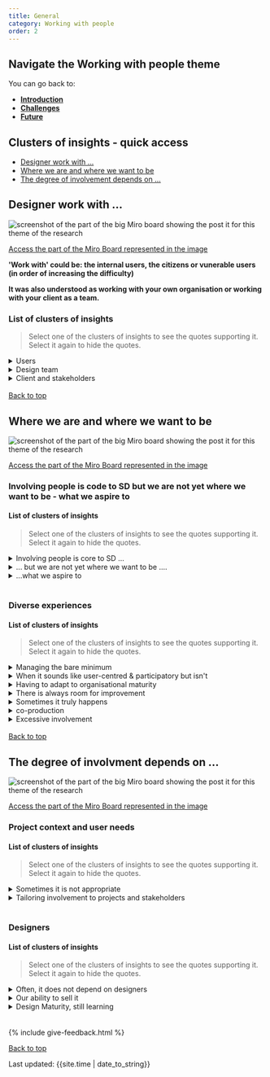 ```yaml
---
title: General
category: Working with people
order: 2
---
```


<div class="nav-panel">
   <h2>Navigate the Working with people theme</h2>
   <p style="margin-bottom: 0">You can go back to:</p>
   <ul>
      <li><a href="/practitioner-stories/Working-with-people/intro"><strong>Introduction</strong></a></li>
      <li><a href="/practitioner-stories/Working-with-people/challenges"><strong>Challenges</strong></a></li>
      <li><a href="/practitioner-stories/Working-with-people/future"><strong>Future</strong></a></li>
   </ul>
</div>


<h2 class="top-line">Clusters of insights - quick access</h2>

- [Designer work with ...](#design-work-with)
- [Where we are and where we want to be](#where-we-are-and-where-we-want-to-be)
- [The degree of involvement depends on ...](#the-degree-of-involvement-depends-on)



<h2 class="top-line" id="design-work-with">Designer work with ...</h2>

![screenshot of the part of the big Miro board showing the post it for this theme of the research](/practitioner-stories/images/working-with/working-with-gen1.png)
<p><a href="https://miro.com/app/board/o9J_ldOzA14=/?moveToWidget=3074457352333741125&cot=14" target="_blank">Access the part of the Miro Board represented in the image</a></p>

**'Work with' could be: the internal users, the citizens or vunerable users (in order of increasing the difficulty)**

**It was also understood as working with your own organisation or working with your client as a team.**

### List of clusters of insights

> Select one of the clusters of insights to see the quotes supporting it. Select it again to hide the quotes.

 <details>
 <summary>Users</summary>
 <ul>
    <li>Things like usability testing and surveys and card sorting and all that kind of stuff. We also occasionally do co-design events</li>
 </ul>
 </details>
  <details>
 <summary>Design team</summary>
 <ul>
    <li>In the job that I‘m in at the moment, I‘m really, really privileged that I‘m working with a whole user research team. Which is a bit new for me. now that I can concentrate on designing the thing.</li>
    <li> How do I involve the whole team into the design work? I‘ve always made my work very visual very early. I like to sketch as soon as there is a thought in my head so that I can show to other people and say “hey, the thing we‘re discussing, is it this or is it this?” And almost like give them the pen so that they can change the drawing as early on as possible. So wherever I‘m working I tend to cover the walls</li>
 </ul>
 </details>
  <details>
 <summary>Client and stakeholders</summary>
 <ul>
    <li>[with some clients] you work as a team, you run the session together, you're designing the sessions together, you're on that journey together all the way through. [...] other times, clients are much more removed, they don't have as much time, or they might be like a project sponsor that you check in with, on a regular basis and then you have to run the sessions or being in the other stakeholders at different times</li>
    <li>The people delivering the services have been so fundamental to how I've been able to do this work, because it has been only me up until now. So they have both been my research participants but also the people educating me as I go along. So that’s been really fundamental</li>
 </ul>
 </details>
<br>
<a class="button" href="#">Back to top</a>

<h2 class="top-line" id="where-we-are-and-where-we-want-to-be">Where we are and where we want to be</h2>

![screenshot of the part of the big Miro board showing the post it for this theme of the research](/practitioner-stories/images/working-with/working-with-gen2.png)
<p><a href="https://miro.com/app/board/o9J_ldOzA14=/?moveToWidget=3074457352333741118&cot=14" target="_blank">Access the part of the Miro Board represented in the image</a></p>

### Involving people is code to SD but we are not yet where we want to be - what we aspire to

#### List of clusters of insights

> Select one of the clusters of insights to see the quotes supporting it. Select it again to hide the quotes.

 <details>
 <summary> Involving people is core to SD ...</summary>
 <ul>
    <li>You can’t design without research. I really disagree with anybody that calls himself a service designer but does not involve the users. For me, it goes against the core principles of service design</li>
    <li>I would go as far to say I rarely think we have ever designed something without involving people in it. I can’t really. [...]  people are involved because it is also going to affected by that thing that you are designing.</li>
    <li>For me service design is primarily about co-production</li>
    <li>We definitely do because it is important to us to be able to tell people the stories</li>
    <li><strong>Not all service design is human-centred, and sometimes that's ok</strong></li>
 </ul>
 </details>
  <details>
 <summary>... but we are not yet where we want to be ....</summary>
 <ul>
    <li>I have been able to involve  and work with people that would be affected by a design , but it's always been not as far as I would like it to go</li>
    <li>I don’t think we‘re 100% there yet [...], we‘re caught in research and paper, but not necessary having meaningfully embed people</li>
    <li>I think it is incredibly important.  But we are not getting there. [...] At the moment, we count ourselves really lucky if we can design for  people</li>
    <li>It depends on how far you take that. [...] We would always make sure that, given capacity, we would always meet the minimum of the criteria of what we set out across how we do research... But we are always wanting to move it further. [...] [...] To bring citizens properly into the process of co-design, I think we are maybe at a certain level, but we definitely want to get up here</li>
 </ul>
 </details>
  <details>
 <summary>...what we aspire to</summary>
 <ul>
    <li>We have ambitions to do that in a much more kind of strong and participatory way that we do now. [...] To bring citizens properly into the process of co-design. [...] there’s a lot in there around citizen participation and upscaling.</li>
    <li> if you were to bring someone like me into a project, my starting point would always be: "how close can I get to having the user of this service on my team?" and then they would be given a fair value exchange for their time, we will share credit with them, we will share maintenance with them there after</li>
    <li>Having meaningfully embed people.We‘re heading into this direction. [...] I guess that sort of thinking like, 'Here is the framework [...] If you want to work with people and involve people meaningfully, here is how to do it</li>
    <li>I hope we can move to more designing with</li>
 </ul>
 </details>
<br>

### Diverse experiences

#### List of clusters of insights

> Select one of the clusters of insights to see the quotes supporting it. Select it again to hide the quotes.

 <details>
 <summary>Managing the bare minimum</summary>
 <ul>
    <li>We‘re caught in research and paper, [...] But I think it‘s definitely a new thing for the [sector], and we feel very excited about it since they are taking public views and opinions into account and changing the service</li>
    <li>We have this ambition to not just inviting a bunch of citizens into a big, scary building, and siting them down, and taking them through something, and then taking away the stuff, and then what do we do with it? You know, that to me is the minimum. I think that’s where we got to in terms of the level of maturity</li>
    <li>We would always meet the minimum of the criteria of what we set out across how we do research</li>
    <li>At the moment, we count ourselves really lucky if we can design for people. [...] The best I can do at the moment is to convince people of user-centred design in the same way that they aspire to person-centred [services]</li>
 </ul>
 </details>
  <details>
 <summary>When it sounds like user-centred & participatory but isn't</summary>
 <ul>
    <li>People say they are participatory and  include people. They are human-centred. But you start to scratch what they are actually asking me to do that's not the case at all. So there is a lot of opportunities that end up not being available to be very participative with everything - from the definition of project brief, to research and recruitment, all the way to the end - and sometimes it's only revealed after you come at the door. You think "wait a minute, that's not what I thought was going on"</li>
    <li>There are different levels of maturity for that. [...] sometimes [public sector organisations] think they are doing it, but they are not. They are doing pretty much traditional consultation style and calling it research</li>
    <li>It's quite easy to confuse involving people in your process, with designing with them. You can involve people in a design process from a user research point of view, and it becomes about them answering questions that you have already thought about, or them interacting with prototypes or you're involving them for a sort of pre-set reason. Whereas [in] participatory design you might not know yet the questions that you want to ask, you just know that these stakeholders need to be together in a room so that we can frame the problem</li>
 </ul>
 </details>
  <details>
 <summary>Having to adapt to organisational maturity</summary>
 <ul>
    <li>We started [designing with], and then realised that it was so advanced that it was putting people off. So we just had to lower our standards a little bit [...] and leave it for later unfortunately. [...] The best I can do at the moment is to convince people of user-centred design in the same way that they aspire to person-centred [services], and then try and use what other organisations have done, or the insights that are already out there, and build our designs on top of that. And perhaps once that is an established process to an extent, I hope we can move to more designing with</li>
 </ul>
 </details>
   <details>
 <summary>There is always room for improvement</summary>
 <ul>
    <li>[In terms of user involvement and reseach] there is always space for improvement</li>
    <li>There is a lot of work to be done there. It will never be finished. And we’ll always agonise over it and look at ourselves and say ‘what could  be done better'</li>
 </ul>
 </details>
  <details>
 <summary>Sometimes it truly happens</summary>
 <ul>
    <li>I have had opportunities through certain projects to be very participatory</li>
    <li>I think everyone is always convinced it's the right thing to do , if I'm thinking about a couple of projects that have been more participatory, the environment, the culture, the psychological safety and the space to have creative conversation about the approach to really push boundaries, seems to be more available to organisation that may not be larger or government</li>
 </ul>
 </details>
  <details>
 <summary>co-production</summary>
 <ul>
    <li>[In] co-production there’s no expert really, but there might be a facilitator driving those design decisions. I’ve done that in different  areas, where we had to be the drivers but also took the back seat and  more kind of build leadership with the people</li>
 </ul>
 </details>
  <details>
 <summary>Excessive involvement</summary>
 <ul>
    <li>We started [designing with people], and then realised that it was so advanced that it was putting people off</li>
    <li>[A project] involved everyone in the community to design this website for themselves, and it was so unusable, cause they just through everything at it. They’ve just gone for ‘everyone can post and designing wireframes, and it was really nice, it felt nice, but what the designer should have done was take the inside of what was being inferred and turn it into to an actual working design based on their expertise as a practitioner, cause they know what works</li>
    <li>If you are a technical expert in the materia lyou are designing for - like a data model - I do not expect somebody on the high street to design that by themselves. But I can go and understand their experiences and involve them to the right level to help make the right decisions for that product or service. I kind of have a matrix for this of user involvement. But I think we do need to sometimes calm down about that. And I am really saying this in a sense, like I don’t want to sound like I’m one of those design experts: ‘oh, I’m the service designer, I’m the expert, I’m really not. But I just think we over go way into detail about people being involved in the design process...</li>
    <li>I do think that this argument of like codesign or user-research is really tokenistic, I get it, but [it depends on what you are designing]. I think we do need to sometimes calm down about that. I don’t want to sound like I’m one of those design experts: ‘oh, I’m the service designer, I’m the expert, I’m really not. But I just think we over go way into detail about people being involved in the design process...</li>
 </ul>
 </details>
<br>
<a class="button" href="#">Back to top</a>

<h2 class="top-line" id="the-degree-of-involvement-depends-on">The degree of involvment depends on ...</h2>

![screenshot of the part of the big Miro board showing the post it for this theme of the research](/practitioner-stories/images/working-with/working-with-gen3.png)
<p><a href="https://miro.com/app/board/o9J_ldOzA14=/?moveToWidget=3074457352333741116&cot=14" target="_blank">Access the part of the Miro Board represented in the image</a></p>

### Project context and user needs

#### List of clusters of insights

> Select one of the clusters of insights to see the quotes supporting it. Select it again to hide the quotes.

 <details>
 <summary>Sometimes it is not appropriate</summary>
 <ul>
    <li>There is just this extreme unbalance in power. Often, it might just not be appropriate for us to do. I can’t really imagine me and [someone delivering the service]  doing some sensemaking, even though it might be extremely beneficial for the community</li>
    <li>[designing services for people in high risk of suicide], we couldn’t work with them. We had to work with professionals and practitioners to get their stories</li>
 </ul>
 </details>
  <details>
 <summary>Tailoring involvement to projects and stakeholders</summary>
 <ul>
    <li>At our work, typically, is probably more about user-researcher codesign to a point, and not co-production, [...] I think that at all times I involve people but it just depends on the context and how much that needs to be there</li>
    <li>we have some stakeholders we chat to on a weekly basis, but then we also have a long list of stakeholders that we try to engage as well, we are bringing them in for specific thing at different points because their time is limited</li>
    <li>A lot of people talk about how people need to be more involved in designing the things that will affect them to a level of coproduction or codevelopment. I agree with that when it comes to certain types of services, or things [..] like a community or cooperative model, you know, social care in the community</li>
 </ul>
 </details>
<br>

### Designers

#### List of clusters of insights

> Select one of the clusters of insights to see the quotes supporting it. Select it again to hide the quotes.

 <details>
 <summary>Often, it does not depend on designers</summary>
 <ul>
    <li>The opportunities that I have to design with people for paid work are really not always up to me</li>
 </ul>
 </details>
  <details>
 <summary>Our ability to sell it</summary>
 <ul>
    <li>There are different levels of maturity for that. You’re not gonna solve that overnight. [...] we are quite open about the fact that some areas we really don’t know how to sell it [...] these are really big, complex, challenging problems and everyone has a different perspective on it</li>
 </ul>
 </details>
  <details>
 <summary>Design Maturity, still learning</summary>
 <ul>
    <li>there’s a lot in there around citizen participation and upscaling. So to us there is a lot more that we should and could be doing to bring citizens properly into the process of co-design. [...] And again, we need to figure out how to do that. What’s practical, what’s safe. What is the right way to go about that. What’s the effective thing to do there</li>
 </ul>
 </details>
<br>
<br>
{% include give-feedback.html %}

<a class="button" href="#">Back to top</a>

<div>Last updated: {{site.time | date_to_string}}

<!--

<a href="" target="_blank"></a>

-->